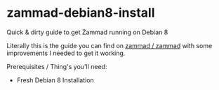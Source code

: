 # zammad-debian8-install
Quick & dirty guide to get Zammad running on Debian 8

Literally this is the guide you can find on [zammad / zammad]("https://zammad.org/documentation/install/install-source-debian") with some improvements I needed to get it working.

Prerequisites / Thing's you'll need:

- Fresh Debian 8 Installation

